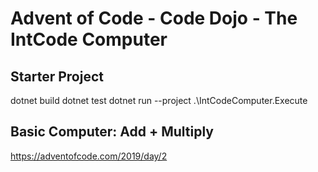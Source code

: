 # Advent of Code - Code Dojo - The IntCode Computer

## Starter Project

dotnet build
dotnet test
dotnet run --project .\IntCodeComputer.Execute

## Basic Computer: Add + Multiply
https://adventofcode.com/2019/day/2
